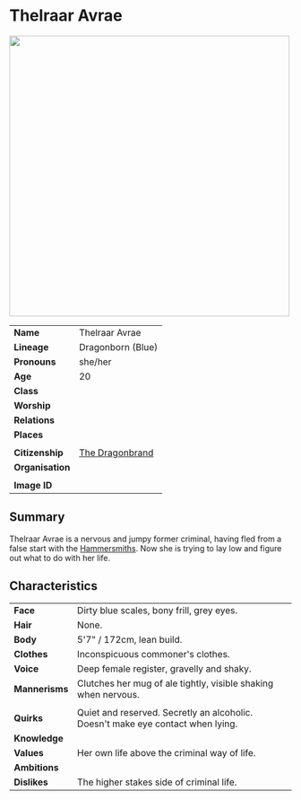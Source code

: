 # Thelraar Avrae

<img src="https://raw.githubusercontent.com/jesskelsall/astarus-images/main/characters/portraits/imageid.png" height="500" />

|||
| --- | --- |
| **Name** | Thelraar Avrae | character.3
| **Lineage** | Dragonborn (Blue) |
| **Pronouns** | she/her |
| **Age** | 20 |
| **Class** | |
| **Worship** | |
| **Relations** | |
| **Places** | |
|||
| **Citizenship** | [The Dragonbrand](../civilisations/nilsavnic-alliance/states/the-dragonbrand.md) |
| **Organisation** | |
|||
| **Image ID** | |

## Summary

Thelraar Avrae is a nervous and jumpy former criminal, having fled from a false start with the [Hammersmiths](../organisations/criminals/hammersmiths.md). Now she is trying to lay low and figure out what to do with her life.

## Characteristics

| | |
| --- | --- |
| **Face** | Dirty blue scales, bony frill, grey eyes. | characteristics.2
| **Hair** | None. |
| **Body** | 5'7" / 172cm, lean build. |
| **Clothes** | Inconspicuous commoner's clothes. |
| **Voice** | Deep female register, gravelly and shaky. |
| **Mannerisms** | Clutches her mug of ale tightly, visible shaking when nervous. |
| | |
| **Quirks** | Quiet and reserved. Secretly an alcoholic.<br>Doesn't make eye contact when lying. |
| **Knowledge** | |
| **Values** | Her own life above the criminal way of life. |
| **Ambitions** | |
| **Dislikes** | The higher stakes side of criminal life. |

